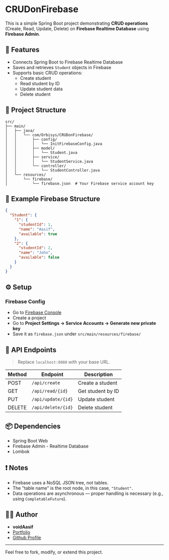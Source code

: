 # CRUDonFirebase

This is a simple Spring Boot project demonstrating **CRUD operations** (Create, Read, Update, Delete) on **Firebase Realtime Database** using **Firebase Admin**.

## 🔧 Features

- Connects Spring Boot to Firebase Realtime Database
- Saves and retrieves `Student` objects in Firebase
- Supports basic CRUD operations:
  - Create student
  - Read student by ID
  - Update student data
  - Delete student

## 📁 Project Structure

```
src/
├── main/
│   ├── java/
│   │   └── com/Orbisys/CRUDonFirebase/
│   │       ├── config/
│   │       │   └── InitFirebaseConfig.java
│   │       ├── model/
│   │       │   └── Student.java
│   │       ├── service/
│   │       │   └── StudentService.java
│   │       └── controller/
│   │           └── StudentController.java
│   └── resources/
│       └── firebase/
│           └── firebase.json  # Your Firebase service account key
```

## 🧪 Example Firebase Structure

```json
{
  "Student": {
    "1": {
      "studentId": 1,
      "name": "Aasif",
      "available": true
    },
    "2": {
      "studentId": 2,
      "name": "John",
      "available": false
    }
  }
}
```

## ⚙️ Setup

### Firebase Config

- Go to [Firebase Console](https://console.firebase.google.com/)
- Create a project
- Go to **Project Settings → Service Accounts → Generate new private key**
- Save it as `firebase.json` under `src/main/resources/firebase/`


## 🔗 API Endpoints

> Replace `localhost:8080` with your base URL.

| Method | Endpoint            | Description        |
|--------|---------------------|--------------------|
| POST   | `/api/create`       | Create a student   |
| GET    | `/api/read/{id}`    | Get student by ID  |
| PUT    | `/api/update/{id}`  | Update student     |
| DELETE | `/api/delete/{id}`  | Delete student     |

## 📦 Dependencies

- Spring Boot Web
- Firebase Admin - Realtime Database
- Lombok

## ❗ Notes

- Firebase uses a NoSQL JSON tree, not tables.
- The "table name" is the root node, in this case, `"Student"`.
- Data operations are asynchronous — proper handling is necessary (e.g., using `CompletableFuture`).

## 👨‍💻 Author

- **voidAasif**
- [Portfolio](https://voidaasif.github.io/aasif)
- [Github Profile](https://github.com/voidAasif)

---

Feel free to fork, modify, or extend this project.

